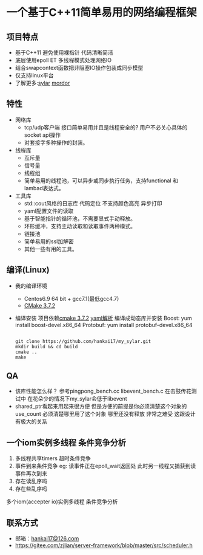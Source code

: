 # 一个基于C++11简单易用的网络编程框架

## 项目特点
- 基于C++11 避免使用裸指针 代码清晰简洁
- 底层使用epoll ET 多线程模式处理网络IO
- 结合swapcontext函数把非阻塞IO操作包装成同步模型
- 仅支持linux平台
- 了解更多:[sylar](https://github.com/sylar-yin/sylar) [mordor](https://github.com/mozy/mordor)

## 特性
- 网络库
  - tcp/udp客户端 接口简单易用并且是线程安全的? 用户不必关心具体的socket api操作
  - 对套接字多种操作的封装。
- 线程库
  - 互斥量
  - 信号量
  - 线程组
  - 简单易用的线程池，可以异步或同步执行任务，支持functional 和 lambad表达式。
- 工具库
  - std::cout风格的日志库 代码定位 不支持颜色高亮 异步打印
  - yaml配置文件的读取
  - 基于智能指针的循环池，不需要显式手动释放。
  - 环形缓冲，支持主动读取和读取事件两种模式。
  - 链接池
  - 简单易用的ssl加解密
  - 其他一些有用的工具。

## 编译(Linux)
- 我的编译环境
  - Centos6.9 64 bit + gcc7.1(最低gcc4.7)
  - [CMake 3.7.2](https://cmake.org/files/v3.7/cmake-3.7.2.tar.gz)
- 编译安装
  项目依赖[cmake 3.7.2](https://cmake.org/files/v3.7/cmake-3.7.2.tar.gz)
  [yaml解析](https://github.com/jbeder/yaml-cpp/archive/yaml-cpp-0.6.3.tar.gz) 编译成动态库并安装
  Boost: yum install boost-devel.x86_64
  Protobuf: yum install protobuf-devel.x86_64

  ```
  
  git clone https://github.com/hankai17/my_sylar.git
  mkdir build && cd build
  cmake ..
  make
  ```


## QA
 - 该库性能怎么样？
 参考pingpong_bench.cc libevent_bench.c 在击鼓传花测试中 在花朵少的情况下my_sylar会低于libevent
 - shared_ptr看起来用起来很方便 但是方便的前提是你必须清楚这个对象的use_count 必须清楚哪里用了这个对象 哪里还没有释放
   非常之难受  这跟设计有极大的关系

## 一个iom实例多线程 条件竞争分析
   1. 多线程共享timers 超时条件竞争
   2. 事件到来条件竞争 eg: 读事件正在epoll_wait返回处  此时另一线程又捕获到读事件再次到来
   3. 存在读乱序吗
   4. 存在些乱序吗

   多个iom(accepter io)实例多线程 条件竞争分析



## 联系方式
- 邮箱：<hankai17@126.com>
- https://gitee.com/zjlian/server-framework/blob/master/src/scheduler.h
